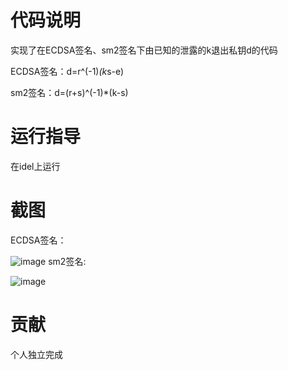 # 代码说明
实现了在ECDSA签名、sm2签名下由已知的泄露的k退出私钥d的代码

ECDSA签名：d=r^(-1)*(k*s-e)

sm2签名：d=(r+s)^(-1)*(k-s)

# 运行指导
在idel上运行
# 截图
ECDSA签名：

![image](https://user-images.githubusercontent.com/105595347/182008311-08833bfc-3924-4c1a-b92b-e3827bf320ef.png)
sm2签名:

![image](https://user-images.githubusercontent.com/105595347/182008641-13974dea-10c7-4fff-9784-d58ec5e3d115.png)

# 贡献
个人独立完成

